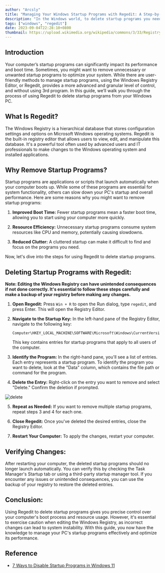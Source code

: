 ```yaml
---
author: "Arcsly"
title: "Managing Your Windows Startup Programs with Regedit: A Step-by-Step Guide"
description: "In the Windows world, to delete startup programs you need to use a tool called regedit, we'll explain how to use this tool to delete your unwanted behavior!"
tags: ["windows", "regedit"]
date: 2023-09-04T22:28:10+0800
thumbnail: https://upload.wikimedia.org/wikipedia/commons/3/33/Registry.svg
---
```


## Introduction

Your computer’s startup programs can significantly impact its performance and boot time. Sometimes, you might want to remove unnecessary or unwanted startup programs to optimize your system. While there are user-friendly methods to manage startup programs, using the Windows Registry Editor, or Regedit, provides a more advanced and granular level of control, and without using 3rd program. In this guide, we’ll walk you through the process of using Regedit to delete startup programs from your Windows PC.

## What Is Regedit?

The Windows Registry is a hierarchical database that stores configuration settings and options on Microsoft Windows operating systems. Regedit is the built-in registry editor that allows users to view, edit, and manipulate this database. It's a powerful tool often used by advanced users and IT professionals to make changes to the Windows operating system and installed applications.

## Why Remove Startup Programs?

Startup programs are applications or scripts that launch automatically when your computer boots up. While some of these programs are essential for system functionality, others can slow down your PC's startup and overall performance. Here are some reasons why you might want to remove startup programs:

1. **Improved Boot Time:** Fewer startup programs mean a faster boot time, allowing you to start using your computer more quickly.

2. **Resource Efficiency:** Unnecessary startup programs consume system resources like CPU and memory, potentially causing slowdowns.

3. **Reduced Clutter:** A cluttered startup can make it difficult to find and focus on the programs you need.

Now, let's dive into the steps for using Regedit to delete startup programs.

## Deleting Startup Programs with Regedit:

**Note: Editing the Windows Registry can have unintended consequences if not done correctly. It's essential to follow these steps carefully and make a backup of your registry before making any changes.**

1. **Open Regedit:** Press `Win + R` to open the Run dialog, type `regedit`, and press Enter. This will open the Registry Editor.

2. **Navigate to the Startup Key:** In the left-hand pane of the Registry Editor, navigate to the following key:
   ```plain
   Computer\HKEY_LOCAL_MACHINE\SOFTWARE\Microsoft\Windows\CurrentVersion\Run
   ```
   This key contains entries for startup programs that apply to all users of the computer.

3. **Identify the Program:** In the right-hand pane, you'll see a list of entries. Each entry represents a startup program. To identify the program you want to delete, look at the "Data" column, which contains the file path or command for the program.

4. **Delete the Entry:** Right-click on the entry you want to remove and select "Delete." Confirm the deletion if prompted.

![delete](https://static1.makeuseofimages.com/wordpress/wp-content/uploads/2022/03/delete-option.png?q=50&fit=crop&w=1500&dpr=1.5)

5. **Repeat as Needed:** If you want to remove multiple startup programs, repeat steps 3 and 4 for each one.

6. **Close Regedit:** Once you've deleted the desired entries, close the Registry Editor.

7. **Restart Your Computer:** To apply the changes, restart your computer.

## Verifying Changes:

After restarting your computer, the deleted startup programs should no longer launch automatically. You can verify this by checking the Task Manager's Startup tab or using a third-party startup manager tool. If you encounter any issues or unintended consequences, you can use the backup of your registry to restore the deleted entries.

## Conclusion:

Using Regedit to delete startup programs gives you precise control over your computer's boot process and resource usage. However, it's essential to exercise caution when editing the Windows Registry, as incorrect changes can lead to system instability. With this guide, you now have the knowledge to manage your PC's startup programs effectively and optimize its performance.

## Reference

- [7 Ways to Disable Startup Programs in Windows 11](https://www.makeuseof.com/windows-11-disable-startup-programs/)